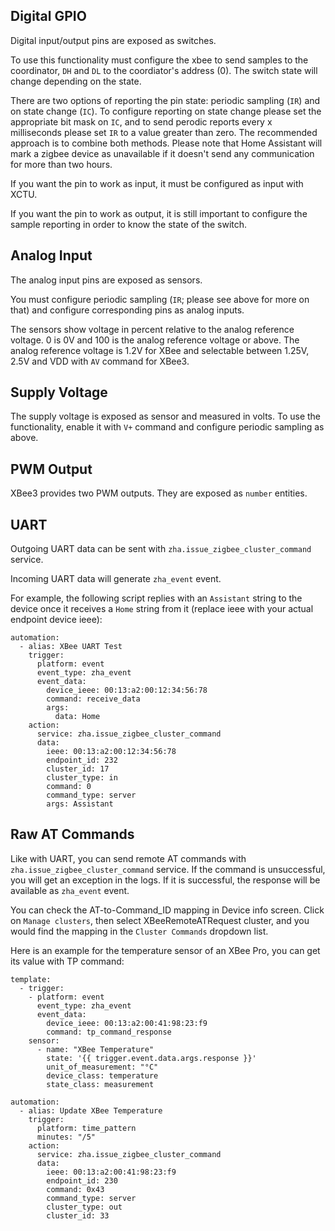 ## Digital GPIO

Digital input/output pins are exposed as switches.

To use this functionality must configure the xbee to send samples to the coordinator, `DH` and `DL` to the coordiator's address (0).
The switch state will change depending on the state.

There are two options of reporting the pin state: periodic sampling (`IR`) and on state change (`IC`).
To configure reporting on state change please set the appropriate bit mask on `IC`, and to send perodic reports every x milliseconds please set `IR` to a value greater than zero.
The recommended approach is to combine both methods. Please note that Home Assistant will mark a zigbee device as unavailable if it doesn't send any communication for more than two hours.

If you want the pin to work as input, it must be configured as input with XCTU.

If you want the pin to work as output, it is still important to configure the sample reporting in order to know the state of the switch.

## Analog Input

The analog input pins are exposed as sensors.

You must configure periodic sampling (`IR`; please see above for more on that) and configure corresponding pins as analog inputs.

The sensors show voltage in percent relative to the analog reference voltage. 0 is 0V and 100 is the analog reference voltage or above.
The analog reference voltage is 1.2V for XBee and selectable between 1.25V, 2.5V and VDD with `AV` command for XBee3.

## Supply Voltage

The supply voltage is exposed as sensor and measured in volts.
To use the functionality, enable it with `V+` command and configure periodic sampling as above.

## PWM Output

XBee3 provides two PWM outputs. They are exposed as `number` entities.

## UART

Outgoing UART data can be sent with `zha.issue_zigbee_cluster_command` service.

Incoming UART data will generate `zha_event` event.

For example, the following script replies with an `Assistant` string to the device once it receives a `Home` string from it (replace ieee with your actual endpoint device ieee):
```
automation:
  - alias: XBee UART Test
    trigger:
      platform: event
      event_type: zha_event
      event_data:
        device_ieee: 00:13:a2:00:12:34:56:78
        command: receive_data
        args:
          data: Home
    action:
      service: zha.issue_zigbee_cluster_command
      data:
        ieee: 00:13:a2:00:12:34:56:78
        endpoint_id: 232
        cluster_id: 17
        cluster_type: in
        command: 0
        command_type: server
        args: Assistant
```

## Raw AT Commands

Like with UART, you can send remote AT commands with `zha.issue_zigbee_cluster_command` service.
If the command is unsuccessful, you will get an exception in the logs. If it is successful, the response will be available as `zha_event` event.

You can check the AT-to-Command_ID mapping in Device info screen. Click on `Manage clusters`, then select XBeeRemoteATRequest cluster, and you would find the mapping in the `Cluster Commands` dropdown list.

Here is an example for the temperature sensor of an XBee Pro, you can get its value with TP command:
```
template:
  - trigger:
    - platform: event
      event_type: zha_event
      event_data:
        device_ieee: 00:13:a2:00:41:98:23:f9
        command: tp_command_response
    sensor:
      - name: "XBee Temperature"
        state: '{{ trigger.event.data.args.response }}'
        unit_of_measurement: "°C"
        device_class: temperature
        state_class: measurement

automation:
  - alias: Update XBee Temperature
    trigger:
      platform: time_pattern
      minutes: "/5"
    action:
      service: zha.issue_zigbee_cluster_command
      data:
        ieee: 00:13:a2:00:41:98:23:f9
        endpoint_id: 230
        command: 0x43
        command_type: server
        cluster_type: out
        cluster_id: 33
```
